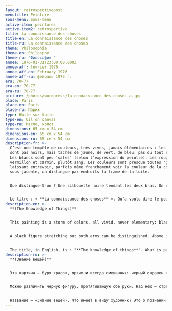 ```yaml
---
layout: retrospectivepost
menutitle: Peinture
sous-menu: Sous-menu
active-item: peintures
active-item2: retrospective
title: La connaissance des choses
title-en: La connaissance des choses
title-ru: La connaissance des choses
theme: Philosophie
theme-en: Philosphy
theme-ru: "Философия "
annee: 1976-01-31T23:00:00.000Z
annee-aff: février 1976
annee-aff-en: February 1976
annee-aff-ru: февраль 1976 г.
era: 70-77
era-en: 70-77
era-ru: 70-77
picture: /photos/wordpress/la-connaissance-des-choses-a.jpg
place: Paris
place-en: Paris
place-ru: Париж
type: Huile sur toile
type-en: Oil on canvas
type-ru: Масло, холст
dimensions: 65 cm x 54 cm
dimensions-en: 65 cm x 54 cm
dimensions-ru: 65 см x 54 см
description-fr: >-
  C’est une tempête de couleurs, très vives, jamais élémentaires : les noirs ne
  sont pas noirs, mais tachés de jaune, de vert, de bleu, pas du tout sinistres.
  Les blancs sont peu ‘sales’ (selon l’expression du peintre). Les rouges sont
  vermillon et carmin, plutôt sang. Les couleurs sont presque toutes "grattées",
  laissant entrevoir, parfois même franchement voir la couleur de la couche
  sous-jacente, on distingue par endroits la trame de la toile.


  Que distingue-t-on ? Une silhouette noire tendant les deux bras. On voit un étrange ciel rouge foncé, des formes rectangulaires noires, vertes, rouges, jaunes.


  Le titre : « **La connaissance des choses** ». Qu’a voulu dire le peintre ? Parlait-il de la connaissance du monde ? Connaissance scientifique et philosophique ? Dans ce cas, pourquoi la silhouette noire ? Rien dans la peinture ne paraît confirmer cette interprétation. Voulait-il dire : « Je connais mon destin » ? On est en 1976, le peintre est mort 18 mois après avoir achevé cette peinture. Il sait qu’il a peu de temps à vivre. Il attend sa vieille connaissance, la Mort. Il ne la craint pas. Dernière hypothèse, proche de celle que nous venons d’envisager : le peintre, le soldat au passé si lourd va subir son jugement dernier. Il est debout, il a les mains tendues vers le « Juge » qui connaît toutes les choses ; il a confiance.
description-en: >-
  **(The Knowledge of Things)**


  This painting is a storm of colors, all vivid, never elementary: black is stained with yellow, green, blue, it is never sinister. The whites are slightly "dirty" (in the painter's words). The reds are vermilion and carmine, blood-like. The patches of colors are almost always "scraped", disclosing sometimes slightly, often frankly, the color of the underlying layer. In some places one can perceive the texture of the canvas. 


  A black figure stretching out both arms can be distinguished. Above it, there is a strange dark red sky and black, green, red, and yellow rectangular shapes. 


  The title, in English, is : "**The knowledge of things**". What is painter referring to? Is this about knowing the things of the world, i.e. scientific and philosophical knowledge? Then, why the black silhouette? Nothing in the painting seems to confirm this interpretation. Did he mean: "I know my destiny"? The year is 1976: the artist died 18 months after completing this painting. He probably knows he has little time to live. He's waiting for his old acquaintance, Death. He does not fear her. One last hypothesis, close to the one we have just considered: the soldier-artist with such a heavy past will undergo his last judgment. He is standing, his hands are extended towards the "Judge" who knows all things; he is confident.
description-ru: >-
  **(Знание вещей)**


  Эта картина – буря красок, ярких и всегда смешанных: черный окрашен желтым, зеленым, синим, он не несет ничего зловещего. Белые цвета, как говорил сам художник, слегка «грязные». Красные – киноварь и кармин – напоминают кровь. Пятна цвета почти всегда «процарапаны», иногда слегка, часто откровенно, раскрывая цвет нижележащего слоя. В некоторых местах чувствуется фактура холста.


  Можно различить черную фигуру, протягивающую обе руки. Над нею – странное темно-красное небо и прямоугольные формы черного, зеленого, красного и желтого цветов.


  Название – «Знание вещей». Что имеет в виду художник? Это о познании предметов, то есть о научном и философском знании? Тогда почему черный силуэт? Кажется, ничто в картине не подтверждает эту интерпретацию. Он имел в виду: «Я знаю свою судьбу»? Год 1976: художник скончался через 18 месяцев после завершения этой картины. Он, вероятно, знает, что у него мало времени на жизнь. Он ждет свою старую знакомую, Смерть. Он ее не боится. Последняя гипотеза, близкая к той, которую мы только что рассмотрели: солдат-художник с таким тяжелым прошлым подвергнется последнему суду. Он стоит, его руки протянуты к «Судье», знающему все.
---
```

